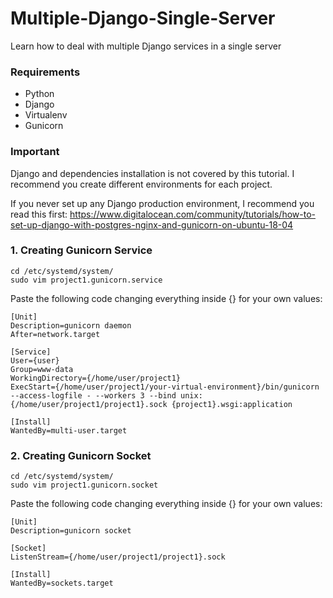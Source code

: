# Multiple-Django-Single-Server
Learn how to deal with multiple Django services in a single server

### Requirements
- Python
- Django
- Virtualenv
- Gunicorn

### Important
Django and dependencies installation is not covered by this tutorial.
I recommend you create different environments for each project.

If you never set up any Django production environment, I recommend you read this first: https://www.digitalocean.com/community/tutorials/how-to-set-up-django-with-postgres-nginx-and-gunicorn-on-ubuntu-18-04

### 1. Creating Gunicorn Service
```
cd /etc/systemd/system/
sudo vim project1.gunicorn.service
```

Paste the following code changing everything inside {} for your own values:
```
[Unit]
Description=gunicorn daemon
After=network.target

[Service]
User={user} 
Group=www-data
WorkingDirectory={/home/user/project1}
ExecStart={/home/user/project1/your-virtual-environment}/bin/gunicorn --access-logfile - --workers 3 --bind unix:{/home/user/project1/project1}.sock {project1}.wsgi:application

[Install]
WantedBy=multi-user.target
```

### 2. Creating Gunicorn Socket
```
cd /etc/systemd/system/
sudo vim project1.gunicorn.socket
```
Paste the following code changing everything inside {} for your own values:
```
[Unit]
Description=gunicorn socket

[Socket]
ListenStream={/home/user/project1/project1}.sock

[Install]
WantedBy=sockets.target
```
